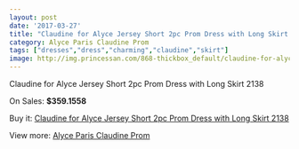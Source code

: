 ```yaml
---
layout: post
date: '2017-03-27'
title: "Claudine for Alyce Jersey Short 2pc Prom Dress with Long Skirt 2138"
category: Alyce Paris Claudine Prom
tags: ["dresses","dress","charming","claudine","skirt"]
image: http://img.princessan.com/868-thickbox_default/claudine-for-alyce-jersey-short-2pc-prom-dress-with-long-skirt-2138.jpg
---
```

Claudine for Alyce Jersey Short 2pc Prom Dress with Long Skirt 2138

On Sales: **$359.1558**
<a href="https://www.princessan.com/en/alyce-paris-claudine-prom/412-claudine-for-alyce-jersey-short-2pc-prom-dress-with-long-skirt-2138.html"><amp-img layout="responsive" width="600" height="600" src="//img.princessan.com/868-thickbox_default/claudine-for-alyce-jersey-short-2pc-prom-dress-with-long-skirt-2138.jpg" alt="Claudine for Alyce Jersey Short 2pc Prom Dress with Long Skirt 2138 0" /></a>
<a href="https://www.princessan.com/en/alyce-paris-claudine-prom/412-claudine-for-alyce-jersey-short-2pc-prom-dress-with-long-skirt-2138.html"><amp-img layout="responsive" width="600" height="600" src="//img.princessan.com/869-thickbox_default/claudine-for-alyce-jersey-short-2pc-prom-dress-with-long-skirt-2138.jpg" alt="Claudine for Alyce Jersey Short 2pc Prom Dress with Long Skirt 2138 1" /></a>

Buy it: [Claudine for Alyce Jersey Short 2pc Prom Dress with Long Skirt 2138](https://www.princessan.com/en/alyce-paris-claudine-prom/412-claudine-for-alyce-jersey-short-2pc-prom-dress-with-long-skirt-2138.html "Claudine for Alyce Jersey Short 2pc Prom Dress with Long Skirt 2138")

View more: [Alyce Paris Claudine Prom](https://www.princessan.com/en/6-alyce-paris-claudine-prom "Alyce Paris Claudine Prom")
